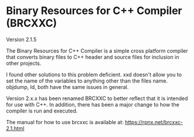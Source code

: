 # Binary Resources for C++ Compiler (BRCXXC)

Version 2.1.5

The Binary Resources for C++ Compiler is a simple cross platform compiler that
converts binary files to C++ header and source files for inclusion in other 
projects.

I found other solutions to this problem deficient. xxd doesn't allow you to
set the name of the variables to anything other than the files name. objdump,
ld, both have the same issues in general.


Version 2.x.x has been renamed BRCXXC to better reflect that it is intended for 
use with C++. In addition, there has been a major change to how the compiler is
run and executed.

The manual for how to use brcxxc is available at: https://rpnx.net/brcxxc-2.1.html
